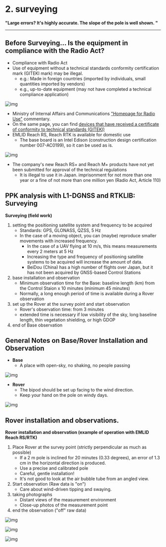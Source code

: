 # 2. surveying

**"Large errors? It's highly accurate. The slope of the pole is well shown. "**

---

## Before Surveying... **Is the equipment in compliance with the Radio Act**?

- Compliance with Radio Act
- Use of equipment without a technical standards conformity certification mark (GITEKI mark) may be illegal.
  - e.g.: Made in foreign countries (imported by individuals, small quantities imported by vendors)
  - e.g., up-to-date equipment (may not have completed a technical compliance application)

![img](./pic/1.png)

  - Ministry of Internal Affairs and Communications ["Homepage for Radio Use"](http://www.tele.soumu.go.jp/j/adm/monitoring/summary/qa/giteki_mark/) commentary.
- On the same page, you can find [devices that have received a certificate of conformity to technical standards (GITEKI)](http://www.tele.soumu.go.jp/giteki/SearchServlet?pageID=js01)
- EMLID Reach RS, Reach RTK is available for domestic use
  - The base board is an Intel Edison (construction design certification number 007-AC0199), so it can be used as is.

![img](./pic/2.png)

- The company's new Reach RS+ and Reach M+ products have not yet been submitted for approval of the technical regulations
  - It is illegal to use it in Japan. imprisonment for not more than one year or a fine of not more than one million yen (Radio Act, Article 110)

## PPK analysis with L1-DGNSS and RTKLIB: Surveying
**Surveying (field work)**
1. setting the positioning satellite system and frequency to be acquired
    - Standards: GPS, GLONASS, QZSS, 5 Hz
    - In the case of a moving object, you can (maybe) reproduce smaller movements with increased frequency.
      - In the case of a UAV flying at 10 m/s, this means measurements every 2 meters at 5 Hz
      - Increasing the type and frequency of positioning satellite systems to be acquired will increase the amount of data.
      - BeiDou (China) has a high number of flights over Japan, but it has not been acquired by GNSS-based Control Stations
2. base installation and observation
    - Minimum observation time for the Base: baseline length (km) from the Control Staion x 10 minutes (minimum 45 minutes)
    - Normally, a long enough period of time is available during a Rover observation
3. set up the Rover at the survey point and start observation
    - Rover's observation time: from 3 minutes
    - extended time is necessary if low visibility of the sky, long baseline length, thin vegetation shielding, or high GDOP
4. end of Base observation

## General Notes on Base/Rover Installation and Observation
- **Base**
  - A place with open-sky, no shaking, no people passing

![img](./pic/3.png)

- **Rover**
    - The bipod should be set up facing to the wind direction.
    - Keep your hand on the pole on windy days.

![img](./pic/4.png)

## Rover installation and observations.
**Rover installation and observation (example of operation with EMLID Reach RS/RTK)**
1. Place Rover at the survey point (strictly perpendicular as much as possible)
    - If a 2 m pole is inclined for 20 minutes (0.33 degrees), an error of 1.3 cm in the horizontal direction is produced.
    - Use a precise and calibrated pole
    - Careful, gentle installation!
    - It's not good to look at the air bubble tube from an angled view.
2. Start observation (Raw data is "on")
    - Care about wind-driven tipping and swaying.
3. taking photographs
    - Distant views of the measurement environment
    - Close-up photos of the measurement point
4. end the observation ("off" raw data)

![img](./pic/5.png)

![img](./pic/6.png)

![img](./pic/7.png)
